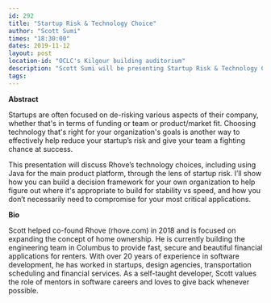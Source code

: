 ```yaml
---
id: 292
title: "Startup Risk & Technology Choice"
author: "Scott Sumi"
times: "18:30:00"
dates: 2019-11-12
layout: post
location-id: "OCLC's Kilgour building auditorium"  
description: "Scott Sumi will be presenting Startup Risk & Technology Choice"
tags: 
---
```

**Abstract**

Startups are often focused on de-risking various aspects of their company, whether that's in terms of funding or team or product/market fit. Choosing technology that's right for your organization's goals is another way to effectively help reduce your startup’s risk and give your team a fighting chance at success.

This presentation will discuss Rhove’s technology choices, including using Java for the main product platform, through the lens of startup risk. I’ll show how you can build a decision framework for your own organization to help figure out where it's appropriate to build for stability vs speed, and how you don’t necessarily need to compromise for your most critical applications.

**Bio**

Scott helped co-found Rhove (rhove.com) in 2018 and is focused on expanding the concept of home ownership. He is currently building the engineering team in Columbus to provide fast, secure and beautiful financial applications for renters. With over 20 years of experience in software development, he has worked in startups, design agencies, transportation scheduling and financial services. As a self-taught developer, Scott values the role of mentors in software careers and loves to give back whenever possible.